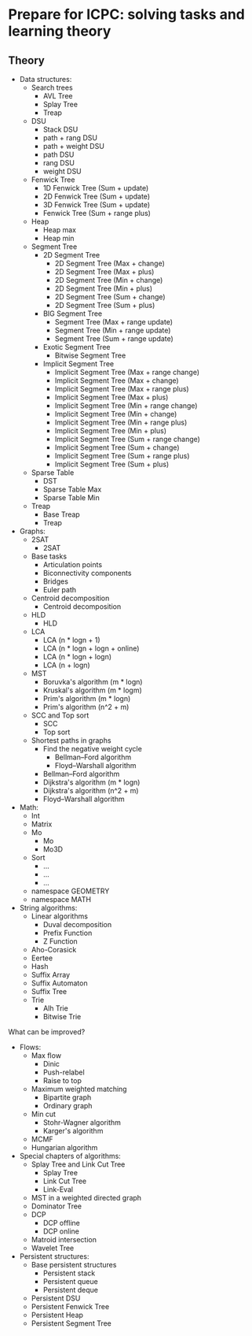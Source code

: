 # Prepare for ICPC: solving tasks and learning theory

## Theory
- Data structures:
  - Search trees
    - AVL Tree
    - Splay Tree
    - Treap
  - DSU
    - Stack DSU
    - path + rang DSU
    - path + weight DSU
    - path DSU
    - rang DSU
    - weight DSU
  - Fenwick Tree
    - 1D Fenwick Tree (Sum + update)
    - 2D Fenwick Tree (Sum + update)
    - 3D Fenwick Tree (Sum + update)
    - Fenwick Tree (Sum + range plus)
  - Heap
    - Heap max
    - Heap min
  - Segment Tree
    - 2D Segment Tree
      - 2D Segment Tree (Max + change)
      - 2D Segment Tree (Max + plus)
      - 2D Segment Tree (Min + change)
      - 2D Segment Tree (Min + plus)
      - 2D Segment Tree (Sum + change)
      - 2D Segment Tree (Sum + plus)
    - BIG Segment Tree
      - Segment Tree (Max + range update)
      - Segment Tree (Min + range update)
      - Segment Tree (Sum + range update)
    - Exotic Segment Tree
      - Bitwise Segment Tree
    - Implicit Segment Tree
      - Implicit Segment Tree (Max + range change)
      - Implicit Segment Tree (Max + change)
      - Implicit Segment Tree (Max + range plus)
      - Implicit Segment Tree (Max + plus)
      - Implicit Segment Tree (Min + range change)
      - Implicit Segment Tree (Min + change)
      - Implicit Segment Tree (Min + range plus)
      - Implicit Segment Tree (Min + plus)
      - Implicit Segment Tree (Sum + range change)
      - Implicit Segment Tree (Sum + change)
      - Implicit Segment Tree (Sum + range plus)
      - Implicit Segment Tree (Sum + plus)
  - Sparse Table
    - DST
    - Sparse Table Max
    - Sparse Table Min
  - Treap
    - Base Treap
    - Treap
- Graphs:
  - 2SAT
    - 2SAT
  - Base tasks
    - Articulation points
    - Biconnectivity components
    - Bridges
    - Euler path
  - Centroid decomposition
    - Centroid decomposition
  - HLD
    - HLD
  - LCA
    - LCA (n * logn + 1)
    - LCA (n * logn + logn + online)
    - LCA (n * logn + logn)
    - LCA (n + logn)
  - MST
    - Boruvka's algorithm (m * logn)
    - Kruskal's algorithm (m * logm)
    - Prim's algorithm (m * logn)
    - Prim's algorithm (n^2 + m)
  - SCC and Top sort
    - SCC
    - Top sort
  - Shortest paths in graphs
    - Find the negative weight cycle
      - Bellman–Ford algorithm
      - Floyd–Warshall algorithm
    - Bellman–Ford algorithm
    - Dijkstra's algorithm (m * logn)
    - Dijkstra's algorithm (n^2 + m)
    - Floyd–Warshall algorithm
- Math:
  - Int
  - Matrix
  - Mo
    - Mo
    - Mo3D
  - Sort
    - ...
    - ...
    - ...
  - namespace GEOMETRY
  - namespace MATH
- String algorithms:
  - Linear algorithms
    - Duval decomposition
    - Prefix Function
    - Z Function
  - Aho-Corasick
  - Eertee
  - Hash
  - Suffix Array
  - Suffix Automaton
  - Suffix Tree
  - Trie
    - Alh Trie
    - Bitwise Trie

What can be improved?
  - Flows:
    - Max flow
      - Dinic
      - Push-relabel
      - Raise to top
    - Maximum weighted matching
      - Bipartite graph
      - Ordinary graph
    - Min cut
      - Stohr-Wagner algorithm
      - Karger's algorithm
    - MCMF
    - Hungarian algorithm
  - Special chapters of algorithms:
    - Splay Tree and Link Cut Tree
      - Splay Tree
      - Link Cut Tree
      - Link-Eval
    - MST in a weighted directed graph
    - Dominator Tree
    - DCP
      - DCP offline
      - DCP online
    - Matroid intersection
    - Wavelet Tree
  - Persistent structures:
    - Base persistent structures
      - Persistent stack
      - Persistent queue
      - Persistent deque
    - Persistent DSU
    - Persistent Fenwick Tree
    - Persistent Heap
    - Persistent Segment Tree
